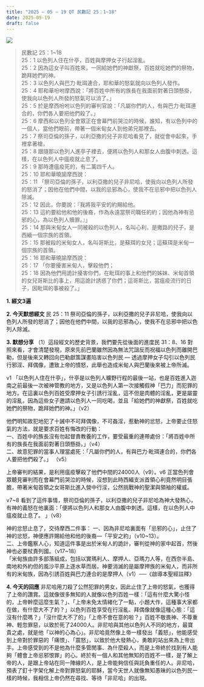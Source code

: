 ```yaml
---
title: "2025 – 05 – 19 QT 民數記 25：1~18"
date: 2025-05-19
draft: false
---
```


![](/images/qt.jpg)
> 民數記 25：1\~18  
> 25：1 以色列人住在什亭，百姓與摩押女子行起淫亂。  
> 25：2 因為這女子叫百姓來，一同給她們的神獻祭，百姓就吃她們的祭物，跪拜她們的神。  
> 25：3 以色列人與巴力‧毗珥連合，耶和華的怒氣就向以色列人發作。  
> 25：4 耶和華吩咐摩西說：「將百姓中所有的族長在我面前對著日頭懸掛，使我向以色列人所發的怒氣可以消了。」  
> 25：5 於是摩西吩咐以色列的審判官說：「凡屬你們的人，有與巴力‧毗珥連合的，你們各人要把他們殺了。」  
> 25：6 摩西和以色列全會眾正在會幕門前哭泣的時候，誰知，有以色列中的一個人，當他們眼前，帶著一個米甸女人到他弟兄那裡去。  
> 25：7 祭司亞倫的孫子，以利亞撒的兒子非尼哈看見了，就從會中起來，手裡拿著槍，  
> 25：8 跟隨那以色列人進亭子裡去，便將以色列人和那女人由腹中刺透。這樣，在以色列人中瘟疫就止息了。  
> 25：9 那時遭瘟疫死的，有二萬四千人。  
> 25：10 耶和華曉諭摩西說：  
> 25：11 「祭司亞倫的孫子，以利亞撒的兒子非尼哈，使我向以色列人所發的怒消了；因他在他們中間，以我的忌邪為心，使我不在忌邪中把以色列人除滅。  
> 25：12 因此，你要說：『我將我平安的約賜給他。  
> 25：13 這約要給他和他的後裔，作為永遠當祭司職任的約；因他為神有忌邪的心，為以色列人贖罪。』」  
> 25：14 那與米甸女人一同被殺的以色列人，名叫心利，是撒路的兒子，是西緬一個宗族的首領。  
> 25：15 那被殺的米甸女人，名叫哥斯比，是蘇珥的女兒；這蘇珥是米甸一個宗族的首領。  
> 25：16 耶和華曉諭摩西說：  
> 25：17 「你要擾害米甸人，擊殺他們；  
> 25：18 因為他們用詭計擾害你們，在毗珥的事上和他們的姊妹、米甸首領的女兒哥斯比的事上，用這詭計誘惑了你們；這哥斯比，當瘟疫流行的日子，因毗珥的事被殺了。」  



**1.  經文3遍**

**2. 今天默想經文**
民 25：11 祭司亞倫的孫子，以利亞撒的兒子非尼哈，使我向以色列人所發的怒消了；因他在他們中間，以我的忌邪為心，使我不在忌邪中把以色列人除滅。

**3. 默想分享**
（1）這段經文的歷史背景，我們要先從後面的進度民 31：8、16 對照來看，才會清楚發現，原來先前巴蘭雖然因為無法咒詛反而祝福以色列而離開巴勒，但是後來又轉回向巴勒獻策謀畫陷害以色列民 — 透過摩押女子勾引以色列民行邪淫、拜偶像，遭致上帝的憤怒，此舉也造成米甸人與巴蘭後來被上帝所滅。

v1 「以色列人住在什亭」，什亭是以色列人曠野行程的最後一站，也是百姓進入迦南之前最後一次被神管教的地方，又是以色列人第一次接觸假神「巴力」而犯罪的地方。在這裏以色列百姓受摩押女子引誘行淫亂，這不但是肉體的淫亂，更是屬靈的淫亂，因為這些女子邀請以色列人一同吃喝，並且「給她們的神獻祭，百姓就吃她們的祭物，跪拜她們的神。」（v2）

他們明知故犯地犯了十誡中不可拜偶像，不可姦淫，惹動神的忿怒，上帝要止住怒氣的方法，就是要求百姓有悔改的行動：  
一、百姓中的族長沒有勿起督責教養的工作，要受最重的連帶處份：「將百姓中所有的族長在我面前對著日頭懸掛。」（v4）  
二、故意犯罪的當事人理當處死：「凡屬你們的人，有與巴力‧毗珥連合的，你們各人要把他們殺了。」 （v5）

上帝審判的結果，是利用瘟疫擊殺了他們中間的24000人（v9）。v6 正當色列會眾聽見審判而在會幕門前哭泣的時候，沒想到此時西緬支派首領心利竟然明目張膽，帶著米甸首領之女哥斯比進入營中行淫，公然挑戰神的聖潔與領袖的權威。

v7~8 看到了這件事情，祭司亞倫的孫子，以利亞撒的兒子非尼哈為神大發熱心，有神的義怒在他裏面：「便將以色列人和那女人由腹中刺透。這樣，在以色列人中瘟疫就止息了。 」（v8）

神的忿怒止息了，交待摩西二件事：
一、因為非尼哈裏面有「忌邪的心」，止住了神的忿怒，神便應許賜給他和他的後裔—「平安之約」（v10\~13）。  
二、上帝鑑察人心，知道這件事是出於米甸人的詭計，審判從神的家中起首，然後神也必要杖責列國。（v17\~18）  
「米甸族由許多部落組成，包括以實瑪利人、摩押人、亞瑪力人等，在西奈半島、南地和外約但的風沙平原上逐水草而居。神要消滅的是屬摩押族的米甸人，而非所有的米甸族，因為引誘百姓與巴力連合的是摩押人（v1）──《啟導本聖經註釋》

**4. 今天的回應**
非尼哈用刀殺了公然犯罪的男女，因此止住了上帝的怒氣，也獲得了上帝的讚賞。這就像很多無知的人就像以色列百姓一樣：「這有什麼大驚小怪的，上帝幹麼這麼生氣？」、「上帝未免太情緒化了一點，小題大作，這種事大家都在做，有什麼大不了的？」以色列百姓享受在行淫亂、拜偶像就像這種心態：「這沒有什麼嗎？」「沒什麼大不了的」「上帝不會在意的啦？」百姓不敬畏神、不尊重神、輕忽罪惡，以致於死了24000人。非尼哈與其他以色列人不同的地方，最寶貴之處，就是他「以神的心為心」。非尼哈竟然像上帝一樣發出「義怒」，他能感受到上帝對於罪惡的「痛恨」、「震怒」，以致於他大發熱心，勇敢的站出來為上帝出手。上帝感受到的不是他為什麼多管閒事、為什麼殺人，而是上帝終於找到有人能夠「體會上帝忌邪恨罪」的心。終於有一個人和其他無知的百姓不一樣，是了解上帝的人，是跟上帝站在同一陣線的人，是上帝能夠信任與託負重任的人。非尼哈，預表了釘十字架化解上帝對罪怒氣的耶穌，當今天世人就像無知愚昧的以色列民一樣的時候，我相信上帝仍然在尋找、等待「非尼哈」的出現。
